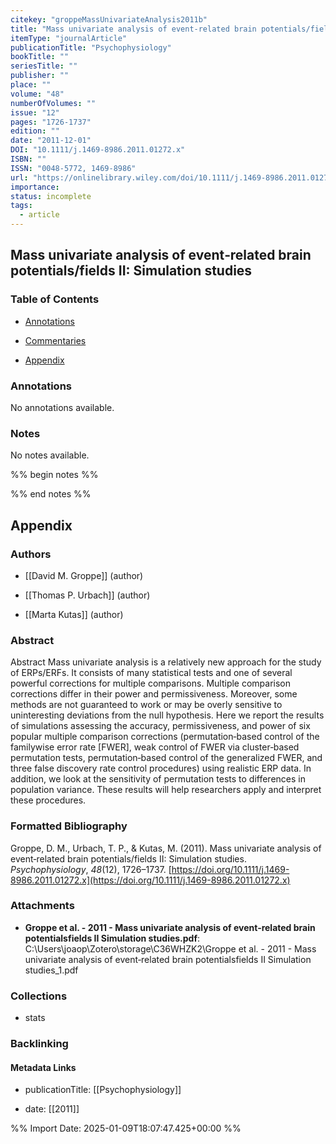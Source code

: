 ```yaml
---
citekey: "groppeMassUnivariateAnalysis2011b"
title: "Mass univariate analysis of event‐related brain potentials/fields II: Simulation studies"
itemType: "journalArticle"
publicationTitle: "Psychophysiology"
bookTitle: ""
seriesTitle: ""
publisher: ""
place: ""
volume: "48"
numberOfVolumes: ""
issue: "12"
pages: "1726-1737"
edition: ""
date: "2011-12-01"
DOI: "10.1111/j.1469-8986.2011.01272.x"
ISBN: ""
ISSN: "0048-5772, 1469-8986"
url: "https://onlinelibrary.wiley.com/doi/10.1111/j.1469-8986.2011.01272.x"
importance: 
status: incomplete
tags:
  - article
---
```


## Mass univariate analysis of event‐related brain potentials/fields II: Simulation studies

### Table of Contents

- [Annotations](#annotations)

+ [Commentaries](#commentaries)

- [Appendix](#appendix)

### Annotations


No annotations available.


### Notes


No notes available.


%% begin notes %%

<!-- Write your personal notes here -->

%% end notes %%

## Appendix

### Authors


- [[David M. Groppe]] (author)

- [[Thomas P. Urbach]] (author)

- [[Marta Kutas]] (author)



### Abstract

Abstract
            Mass univariate analysis is a relatively new approach for the study of ERPs/ERFs. It consists of many statistical tests and one of several powerful corrections for multiple comparisons. Multiple comparison corrections differ in their power and permissiveness. Moreover, some methods are not guaranteed to work or may be overly sensitive to uninteresting deviations from the null hypothesis. Here we report the results of simulations assessing the accuracy, permissiveness, and power of six popular multiple comparison corrections (permutation‐based control of the familywise error rate [FWER], weak control of FWER via cluster‐based permutation tests, permutation‐based control of the generalized FWER, and three false discovery rate control procedures) using realistic ERP data. In addition, we look at the sensitivity of permutation tests to differences in population variance. These results will help researchers apply and interpret these procedures.


### Formatted Bibliography

Groppe, D. M., Urbach, T. P., & Kutas, M. (2011). Mass univariate analysis of event‐related brain potentials/fields II: Simulation studies. _Psychophysiology_, _48_(12), 1726–1737. [https://doi.org/10.1111/j.1469-8986.2011.01272.x](https://doi.org/10.1111/j.1469-8986.2011.01272.x)




### Attachments


- **Groppe et al. - 2011 - Mass univariate analysis of event‐related brain potentialsfields II Simulation studies.pdf**: C:\Users\joaop\Zotero\storage\C36WHZK2\Groppe et al. - 2011 - Mass univariate analysis of event‐related brain potentialsfields II Simulation studies_1.pdf




### Collections


- stats





### Backlinking


#### Metadata Links


- publicationTitle: [[Psychophysiology]]




- date: [[2011]]





<!-- Any additional notes or comments -->


%% Import Date: 2025-01-09T18:07:47.425+00:00 %%
